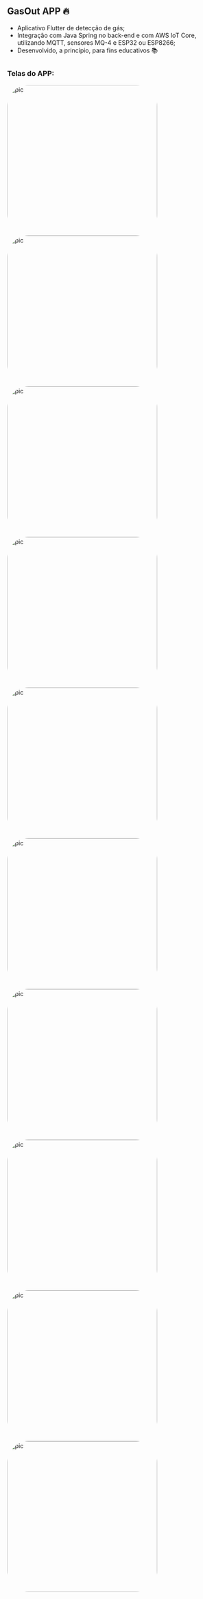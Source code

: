 ## GasOut APP 🔥

- Aplicativo Flutter de detecção de gás;
- Integração com Java Spring no back-end e com AWS IoT Core, utilizando MQTT, sensores MQ-4 e ESP32 ou ESP8266;
- Desenvolvido, a princípio, para fins educativos 📚

##

### Telas do APP:
<div> 
 <img alt="pic" height="350" style="border-radius:50px;" src="https://cdn.discordapp.com/attachments/993990851028078753/993992668147367936/splash.jpeg">
 <img alt="pic" height="350" style="border-radius:50px;" src="https://cdn.discordapp.com/attachments/993990851028078753/993992668386443274/login.jpeg">
 <img alt="pic" height="350" style="border-radius:50px;" src="https://cdn.discordapp.com/attachments/993990851028078753/993992668285784195/codigo.jpeg">
 <img alt="pic" height="350" style="border-radius:50px;" src="https://cdn.discordapp.com/attachments/993990851028078753/993992668453552291/cadastro.jpeg">
 <img alt="pic" height="350" style="border-radius:50px;" src="https://cdn.discordapp.com/attachments/993990851028078753/993992668365476020/menu.jpeg">
 <img alt="pic" height="350" style="border-radius:50px;" src="https://cdn.discordapp.com/attachments/993990851028078753/993992668524847235/home.jpeg">
 <img alt="pic" height="350" style="border-radius:50px;" src="https://cdn.discordapp.com/attachments/993990851028078753/993992668768108685/notificacao.jpeg">
 <img alt="pic" height="350" style="border-radius:50px;" src="https://cdn.discordapp.com/attachments/993990851028078753/993992668902334554/detalhes.jpeg">
 <img alt="pic" height="350" style="border-radius:50px;" src="https://cdn.discordapp.com/attachments/993990851028078753/993992668268986478/notificacoes.jpeg">
 <img alt="pic" height="350" style="border-radius:50px;" src="https://cdn.discordapp.com/attachments/993990851028078753/993992670781390968/wpp.jpeg">
</div>
